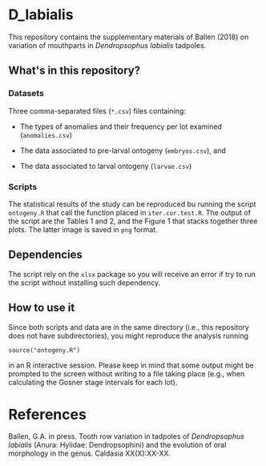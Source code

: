 # D_labialis

This repository contains the supplementary materials of Ballen (2018) on variation of mouthparts in _Dendropsophus labialis_ tadpoles.

## What's in this repository?

### Datasets

Three comma-separated files (`*.csv`) files containing: 

- The types of anomalies and their frequency per lot examined (`anomalies.csv`)

- The data associated to pre-larval ontogeny (`embryos.csv`), and

- The data associated to larval ontogeny (`larvae.csv`)

### Scripts

The statistical results of the study can be reproduced bu running the script `ontogeny.R` that call the function placed in `iter.cor.test.R`. The output of the script are the Tables 1 and 2, and the Figure 1 that stacks together three plots. The latter image is saved in `png` format.

## Dependencies

The script rely on the `xlsx` package so you will receive an error if try to run the script without installing such dependency. 

## How to use it

Since both scripts and data are in the same directory (i.e., this repository does not have subdirectories), you might reproduce the analysis running

```{R}
source("ontogeny.R")
```
 in an R interactive session. Please keep in mind that some output might be prompted to the screen without writing to a file taking place (e.g., when calculating the Gosner stage intervals for each lot).

# References

Ballen, G.A. in press. Tooth row variation in tadpoles of _Dendropsophus labialis_ (Anura: Hylidae: Dendropsophini) and the evolution of oral morphology in the genus. Caldasia XX(X):XX-XX.
